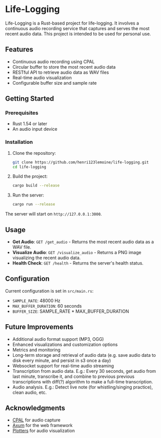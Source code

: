 # Life-Logging

Life-Logging is a Rust-based project for life-logging. It involves a continuous audio recording service that captures and serves the most recent audio data. This project is intended to be used for personal use.

## Features

- Continuous audio recording using CPAL
- Circular buffer to store the most recent audio data
- RESTful API to retrieve audio data as WAV files
- Real-time audio visualization
- Configurable buffer size and sample rate

## Getting Started

### Prerequisites

- Rust 1.54 or later
- An audio input device

### Installation

1. Clone the repository:
   ```bash
   git clone https://github.com/henri123lemoine/life-logging.git
   cd life-logging
   ```

2. Build the project:
   ```bash
   cargo build --release
   ```

3. Run the server:
   ```bash
   cargo run --release
   ```

The server will start on `http://127.0.0.1:3000`.

## Usage

- **Get Audio**: `GET /get_audio` - Returns the most recent audio data as a WAV file.
- **Visualize Audio**: `GET /visualize_audio` - Returns a PNG image visualizing the recent audio data.
- **Health Check**: `GET /health` - Returns the server's health status.

## Configuration

Current configuration is set in `src/main.rs`:

- `SAMPLE_RATE`: 48000 Hz
- `MAX_BUFFER_DURATION`: 60 seconds
- `BUFFER_SIZE`: SAMPLE_RATE * MAX_BUFFER_DURATION

## Future Improvements

- Additional audio format support (MP3, OGG)
- Enhanced visualizations and customization options
- Metrics and monitoring
- Long-term storage and retrieval of audio data (e.g. save audio data to disk every minute, and persist in s3 once a day)
- Websocket support for real-time audio streaming
- Transcription from audio data. E.g.: Every 30 seconds, get audio from last minute, transcribe it, and combine to previous previous transcriptions with diff(?) algorithm to make a full-time transcription.
- Audio analysis. E.g.: Detect live note (for whistling/singing practice), clean audio, etc.

## Acknowledgments

- [CPAL](https://github.com/RustAudio/cpal) for audio capture
- [Axum](https://github.com/tokio-rs/axum) for the web framework
- [Plotters](https://github.com/plotters-rs/plotters) for audio visualization
